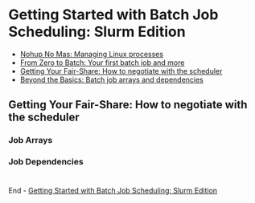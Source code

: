 # Getting Started with Batch Job Scheduling: Slurm Edition

- [Nohup No Mas: Managing Linux processes](NOHUP.md)
- [From Zero to Batch: Your first batch job and more](BATCH.md)
- [Getting Your Fair-Share: How to negotiate with the scheduler](FAIRSHARE.md)
- [Beyond the Basics: Batch job arrays and dependencies](BEYOND.md)

## Getting Your Fair-Share: How to negotiate with the scheduler

### Job Arrays

### Job Dependencies


#

End - [Getting Started with Batch Job Scheduling: Slurm Edition](README.md)
